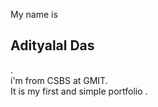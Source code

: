 My name is 
## Adityalal Das
.<br>
i'm from CSBS at GMIT.<br>
It is my first and simple portfolio .<br>
